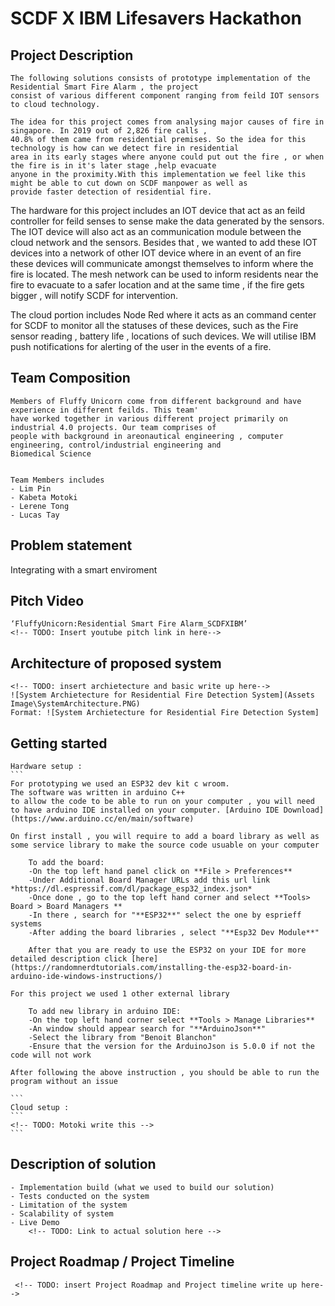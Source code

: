 
# SCDF X IBM Lifesavers Hackathon 

## Project Description
    The following solutions consists of prototype implementation of the Residential Smart Fire Alarm , the project 
    consist of various different component ranging from feild IOT sensors to cloud technology. 
    
    The idea for this project comes from analysing major causes of fire in singapore. In 2019 out of 2,826 fire calls , 
    40.8% of them came from residential premises. So the idea for this technology is how can we detect fire in residential 
    area in its early stages where anyone could put out the fire , or when the fire is in it's later stage ,help evacuate 
    anyone in the proximity.With this implementation we feel like this might be able to cut down on SCDF manpower as well as 
    provide faster detection of residential fire.  

   The hardware for this project includes an IOT device that act as an feild controller for feild senses to sense make the 
   data generated by the sensors. The IOT device will also act as an communication module between the cloud network and the 
   sensors. Besides that , we wanted to add these IOT devices into a network of other IOT device where in an event of an fire 
   these devices will communicate amongst themselves to  inform where the fire is located. The mesh network can be used to inform 
   residents near the fire to evacuate to a safer location and at the same time , if the fire gets bigger , will notify SCDF for 
   intervention. 

   The cloud portion includes Node Red where it acts as an command center for SCDF to monitor all the statuses of these devices,
   such as the Fire sensor reading , battery life , locations of such devices. We will utilise IBM push notifications for alerting 
   of the user in the events of a fire. 
    
## Team Composition
    Members of Fluffy Unicorn come from different background and have experience in different feilds. This team'
    have worked together in various different project primarily on industrial 4.0 projects. Our team comprises of
    people with background in areonautical engineering , computer engineering, control/industrial engineering and 
    Biomedical Science
   

    Team Members includes
    - Lim Pin
    - Kabeta Motoki
    - Lerene Tong 
    - Lucas Tay

## Problem statement
   Integrating with a smart enviroment

## Pitch Video
    ‘FluffyUnicorn:Residential Smart Fire Alarm_SCDFXIBM’
    <!-- TODO: Insert youtube pitch link in here-->

## Architecture of proposed system
    <!-- TODO: insert archietecture and basic write up here-->
    ![System Archietecture for Residential Fire Detection System](Assets Image\SystemArchitecture.PNG)
    Format: ![System Archietecture for Residential Fire Detection System]

## Getting started
    Hardware setup :
    ```
    For prototyping we used an ESP32 dev kit c wroom.
    The software was written in arduino C++ 
    to allow the code to be able to run on your computer , you will need to have arduino IDE installed on your computer. [Arduino IDE Download](https://www.arduino.cc/en/main/software)

    On first install , you will require to add a board library as well as some service library to make the source code usuable on your computer

        To add the board:
        -On the top left hand panel click on **File > Preferences**
        -Under Additional Board Manager URLs add this url link *https://dl.espressif.com/dl/package_esp32_index.json*
        -Once done , go to the top left hand corner and select **Tools> Board > Board Managers **  
        -In there , search for "**ESP32**" select the one by esprieff systems
        -After adding the board libraries , select "**Esp32 Dev Module**"

        After that you are ready to use the ESP32 on your IDE for more detailed description click [here](https://randomnerdtutorials.com/installing-the-esp32-board-in-arduino-ide-windows-instructions/)

    For this project we used 1 other external library 

        To add new library in arduino IDE: 
        -On the top left hand corner select **Tools > Manage Libraries**
        -An window should appear search for "**ArduinoJson**"
        -Select the library from "Benoit Blanchon"
        -Ensure that the version for the ArduinoJson is 5.0.0 if not the code will not work

    After following the above instruction , you should be able to run the program without an issue

    ```    
    Cloud setup :
    ```
    <!-- TODO: Motoki write this -->
    ```

## Description of solution
    
    - Implementation build (what we used to build our solution) 
    - Tests conducted on the system
    - Limitation of the system
    - Scalability of system
    - Live Demo
        <!-- TODO: Link to actual solution here --> 

## Project Roadmap / Project Timeline
     <!-- TODO: insert Project Roadmap and Project timeline write up here-->








